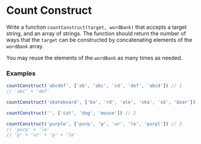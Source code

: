 # Count Construct

Write a function `countConstruct(target, wordBank)` that accepts a target string, and an array of strings. The function
should return the number of ways that the `target` can be constructed by concatenating elements of the `wordBank` array.

You may reuse the elements of the `wordBank` as many times as needed.

### Examples

 ```javascript
countConstruct('abcdef', ['ab', 'abc', 'cd', 'def', 'abcd']) // 1
// 'abc' + 'def'
```

 ```javascript
countConstruct('skateboard', ['bo', 'rd', 'ate', 'ska', 'sk', 'boar']) // 0
```

 ```javascript
countConstruct('', ['cat', 'dog', 'mouse']) // 1
```

 ```javascript
countConstruct('purple', ['purp', 'p', 'ur', 'le', 'purpl']) // 2
// 'purp' + 'le'
// 'p' + 'ur' + 'p' + 'le'
```

